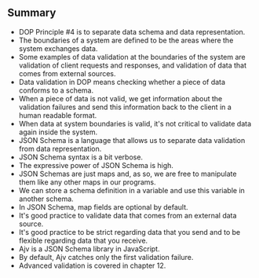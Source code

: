 ## Summary

- DOP Principle #4 is to separate data schema and data representation.
- The boundaries of a system are defined to be the areas where the system exchanges data.
- Some examples of data validation at the boundaries of the system are validation of client requests and responses, and validation of data that comes from external sources.
- Data validation in DOP means checking whether a piece of data conforms to a schema.
- When a piece of data is not valid, we get information about the validation failures and send this information back to the client in a human readable format.
- When data at system boundaries is valid, it's not critical to validate data again inside the system.
- JSON Schema is a language that allows us to separate data validation from data representation.
- JSON Schema syntax is a bit verbose.
- The expressive power of JSON Schema is high.
- JSON Schemas are just maps and, as so, we are free to manipulate them like any other maps in our programs.
- We can store a schema definition in a variable and use this variable in another schema.
- In JSON Schema, map fields are optional by default.
- It's good practice to validate data that comes from an external data source.
- It's good practice to be strict regarding data that you send and to be flexible regarding data that you receive.
- Ajv is a JSON Schema library in JavaScript.
- By default, Ajv catches only the first validation failure.
- Advanced validation is covered in chapter 12.